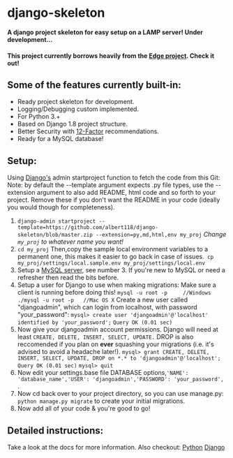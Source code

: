 # django-skeleton

**A django project skeleton for easy setup on a LAMP server! Under development...**
#### This project currently borrows heavily from the [Edge project](https://github.com/arocks/edge). Check it out!

## Some of the features currently built-in:

* Ready project skeleton for development.
* Logging/Debugging custom implemented.
* For Python 3.+
* Based on Django 1.8 project structure.
* Better Security with [12-Factor](http://12factor.net/) recommendations.
* Ready for a MySQL database!

## Setup:
Using [Django's](https://docs.djangoproject.com/en/2.1/ref/django-admin/) admin startproject function to fetch the code from this Git:
Note: by default the --template argument expects .py file types, use the --extension argument to also add README, html code and so forth to your project. Remove these if you don't want the README in your code (ideally you would though for completeness). 

1. `django-admin startproject --template=https://github.com/albert118/django-skeleton/blob/master.zip --extension=py,md,html,env my_proj` *Change `my_proj` to whatever name you want!*
2. `cd my_proj` Then,copy the sample local environment variables to a permanent one, this makes it easier to go back in case of issues.` cp my_proj/settings/local.sample.env my_proj/settings/local.env`
3. Setup a [MySQL server](http://www.ntu.edu.sg/home/ehchua/programming/sql/MySQL_HowTo.html#intro), see number 3. If you're new to MySQL or need a refresher then read the bits before.
4. Setup a user for Django to use when making migrations:
Make sure a client is running before doing this!
`mysql -u root -p     //Windows`
`./mysql -u root -p   //Mac OS X`
Create a new user called "djangoadmin", which can login from localhost, with password "your_password":
`mysql> create user 'djangoadmin'@'localhost' identified by 'your_password';`
`Query OK (0.01 sec)`
5. Now give your djangoadmin account permissions. Django will need at least `CREATE, DELETE, INSERT, SELECT, UPDATE.`
DROP is also reccomended if you plan on **ever** squashing your migrations (i.e. it's advised to avoid a headache later!). 
`mysql> grant CREATE, DELETE, INSERT, SELECT, UPDATE, DROP on *.* to 'djangoadmin'@'localhost';`
`Query OK (0.01 sec)`
`mysql> quit`
6. Now edit your settings.base file DATABASE options,`'NAME': 'database_name','USER': 'djangoadmin','PASSWORD': 'your_password', `.
7. Now cd back over to your project directory, so you can use manage.py: `python manage.py migrate` to create your initial migrations.
8. Now add all of your code & you're good to go!

## Detailed instructions:
Take a look at the docs for more information.
Also checkout:
[Python](https://www.python.org/)
[Django](https://www.djangoproject.com/)
